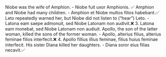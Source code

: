 Niobe was the wife of Amphion. - Niobe fuit uxor Amphionis. ✅
Amphion and Niobe had many children. - Amphion et Niobe multos filios habebant.✅
Leto repeatedly warned her, but Niobe did not listen to (“hear”) Leto. - Latona eam saepe admonuit, sed Niobe Latonam non audivit.❌
3. Latona eam monebat, sed Niobe Latonam non audiuit.
Apollo, the son of the latter woman, killed the sons of the former woman. - Apollo, alterius filius, alterius feminae filios interfecit.❌
4. Apollo fillius illius feminae, filius huius feminae interfecit. 
His sister Diana killed her daughters. - Diana soror eius filias necavit.✅
